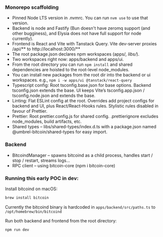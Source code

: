 ### Monorepo scaffolding

- Pinned Node LTS version in .nvmrc. You can run `nvm use` to use that version.
- Backend is node and Fastify (Bun doesn't have zeromq support (and other bugginess), and Elysia does not have full support for node currently).
- Frontend is React and Vite with Tanstack Query. Vite dev-server proxies /api/** to http://localhost:3000/**
- The root package.json declares npm workspaces (apps/*, libs/*).
- Two workspaces right now: apps/backend and apps/ui.
- From the root directory you can run `npm install` and shared dependencies are hoisted to the root-level node_modules.
- You can install new packages from the root dir into the backend or ui workspaces. e.g., `npm i -w apps/ui @tanstack/react-query`
- Typescript config: Root tsconfig.base.json for base options. Backend tsconfig.json extends the base. UI keeps Vite’s tsconfig.app.json / tsconfig.node.json and extends the base.
- Linting: Flat ESLint config at the root. Overrides add project configs for backend and UI, plus React/React-Hooks rules. Stylistic rules disabled in favour of Prettier.
- Prettier: Root prettier.config.js for shared config. .prettierignore excludes node_modules, build artifacts, etc.
- Shared types – libs/shared-types/index.d.ts with a package.json named @umbrel-bitcoin/shared-types for easy import.

### Backend

- BitcoindManager – spawns bitcoind as a child process, handles start / stop / restart, streams logs...
- RPC client – using bitcoin-core (npm i bitcoin-core)

### Running this early POC in dev:

Install bitcoind on macOS:

```bash
brew install bitcoin
```

Currently the bitcoind binary is hardcoded in `apps/backend/src/paths.ts` to `/opt/homebrew/bin/bitcoind`

Run both backend and frontend from the root directory:

```bash
npm run dev
```